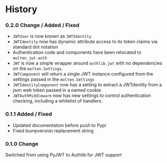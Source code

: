 # History

### 0.2.0 Change / Added / Fixed

* `JWTUser` is now known as `JWTIdentity`
* `JWTIdentity` now has dynamic attribute access to its token claims via standard dot notation
* Authentication code and components have been relocated to `molten_jwt.auth`
* `JWT` is now a simple wrapper around `authlib.jwt` with no dependencies on the `molten.Settings`.
* `JWTComponent` will return a single JWT instance configured from the settings passed in the `molten.Settings`
* `JWTIdentityComponent` now has a setting to extract a JWTdentity from a json web token passed in a named cookie.
* `JWTAuthMiddleware` now has new settings to control authentication checking, including a whitelist of handlers.

### 0.1.1 Added / Fixed

* Updated documentation before push to Pypi
* Fixed bumpversion replacement string

### 0.1.0 Change

Switched from using PyJWT to Authlib for JWT support

